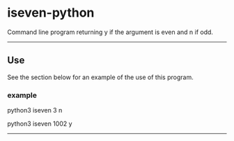 # iseven-python
Command line program returning y if the argument is even and n if odd.

--------------------------

## Use

See the section below for an example of the use of this program. 

### example

python3 iseven 3 
n

python3 iseven 1002
y

-------------------------
